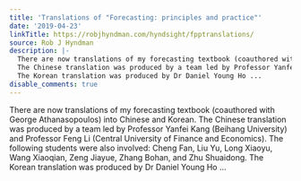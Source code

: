 ```yaml
---
title: 'Translations of "Forecasting: principles and practice"'
date: '2019-04-23'
linkTitle: https://robjhyndman.com/hyndsight/fpptranslations/
source: Rob J Hyndman
description: |-
  There are now translations of my forecasting textbook (coauthored with George Athanasopoulos) into Chinese and Korean.
  The Chinese translation was produced by a team led by Professor Yanfei Kang (Beihang University) and Professor Feng Li (Central University of Finance and Economics). The following students were also involved: Cheng Fan, Liu Yu, Long Xiaoyu, Wang Xiaoqian, Zeng Jiayue, Zhang Bohan, and Zhu Shuaidong.
  The Korean translation was produced by Dr Daniel Young Ho ...
disable_comments: true
---
```

There are now translations of my forecasting textbook (coauthored with George Athanasopoulos) into Chinese and Korean.
The Chinese translation was produced by a team led by Professor Yanfei Kang (Beihang University) and Professor Feng Li (Central University of Finance and Economics). The following students were also involved: Cheng Fan, Liu Yu, Long Xiaoyu, Wang Xiaoqian, Zeng Jiayue, Zhang Bohan, and Zhu Shuaidong.
The Korean translation was produced by Dr Daniel Young Ho ...